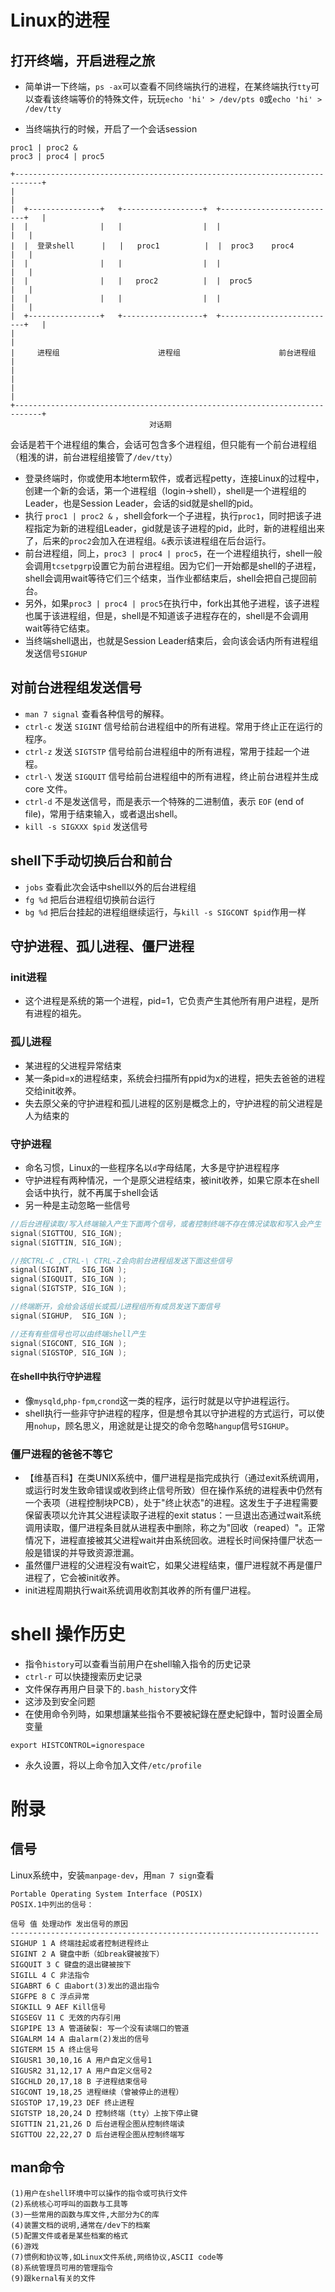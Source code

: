# Linux的进程

## 打开终端，开启进程之旅

- 简单讲一下终端，`ps -ax`可以查看不同终端执行的进程，在某终端执行`tty`可以查看该终端等价的特殊文件，玩玩`echo 'hi' > /dev/pts 0`或`echo 'hi' > /dev/tty`

- 当终端执行的时候，开启了一个会话session

```
proc1 | proc2 &
proc3 | proc4 | proc5
```

```
+----------------------------------------------------------------------------+
|                                                                            |
|  +----------------+   +------------------+  +--------------------------+   |
|  |                |   |                  |  |                          |   |
|  |  登录shell      |   |   proc1          |  |  proc3    proc4          |   |
|  |                |   |                  |  |                          |   |
|  |                |   |   proc2          |  |  proc5                   |   |
|  |                |   |                  |  |                          |   |
|  +----------------+   +------------------+  +--------------------------+   |
|                                                                            |
|     进程组                      进程组                      前台进程组         |
|                                                                            |
|                                                                            |
+----------------------------------------------------------------------------+
                               对话期
```

会话是若干个进程组的集合，会话可包含多个进程组，但只能有一个前台进程组（粗浅的讲，前台进程组接管了`/dev/tty`）

- 登录终端时，你或使用本地term软件，或者远程petty，连接Linux的过程中，创建一个新的会话，第一个进程组（login->shell），shell是一个进程组的Leader，也是Session Leader，会话的sid就是shell的pid。
- 执行 `proc1 | proc2 &` ，shell会fork一个子进程，执行`proc1`，同时把该子进程指定为新的进程组Leader，gid就是该子进程的pid，此时，新的进程组出来了，后来的`proc2`会加入在进程组。`&`表示该进程组在后台运行。
- 前台进程组，同上，`proc3 | proc4 | proc5`，在一个进程组执行，shell一般会调用`tcsetpgrp`设置它为前台进程组。因为它们一开始都是shell的子进程，shell会调用wait等待它们三个结束，当作业都结束后，shell会把自己提回前台。
- 另外，如果`proc3 | proc4 | proc5`在执行中，fork出其他子进程，该子进程也属于该进程组，但是，shell是不知道该子进程存在的，shell是不会调用wait等待它结束。
- 当终端shell退出，也就是Session Leader结束后，会向该会话内所有进程组发送信号`SIGHUP`

## 对前台进程组发送信号

- `man 7 signal` 查看各种信号的解释。
- `ctrl-c` 发送 `SIGINT` 信号给前台进程组中的所有进程。常用于终止正在运行的程序。
- `ctrl-z` 发送 `SIGTSTP` 信号给前台进程组中的所有进程，常用于挂起一个进程。
- `ctrl-\` 发送 `SIGQUIT` 信号给前台进程组中的所有进程，终止前台进程并生成 core 文件。
- `ctrl-d` 不是发送信号，而是表示一个特殊的二进制值，表示 `EOF` (end of file)，常用于结束输入，或者退出shell。
- `kill -s SIGXXX $pid` 发送信号

## shell下手动切换后台和前台

- `jobs` 查看此次会话中shell以外的后台进程组
- `fg %d` 把后台进程组切换前台运行
- `bg %d` 把后台挂起的进程组继续运行，与`kill -s SIGCONT $pid`作用一样

## 守护进程、孤儿进程、僵尸进程

### init进程
- 这个进程是系统的第一个进程，pid=1，它负责产生其他所有用户进程，是所有进程的祖先。

### 孤儿进程
- 某进程的父进程异常结束
- 某一条pid=x的进程结束，系统会扫描所有ppid为x的进程，把失去爸爸的进程交给init收养。
- 失去原父亲的守护进程和孤儿进程的区别是概念上的，守护进程的前父进程是人为结束的

### 守护进程
- 命名习惯，Linux的一些程序名以`d`字母结尾，大多是守护进程程序
- 守护进程有两种情况，一个是原父进程结束，被init收养，如果它原本在shell会话中执行，就不再属于shell会话
- 另一种是主动忽略一些信号

```c
//后台进程读取/写入终端输入产生下面两个信号，或者控制终端不存在情况读取和写入会产生
signal(SIGTTOU, SIG_IGN);
signal(SIGTTIN, SIG_IGN);

//按CTRL-C ,CTRL-\ CTRL-Z会向前台进程组发送下面这些信号
signal(SIGINT,  SIG_IGN );
signal(SIGQUIT, SIG_IGN );
signal(SIGTSTP, SIG_IGN );

//终端断开，会给会话组长或孤儿进程组所有成员发送下面信号
signal(SIGHUP,  SIG_IGN );

//还有有些信号也可以由终端shell产生
signal(SIGCONT, SIG_IGN );
signal(SIGSTOP, SIG_IGN );
```

#### 在shell中执行守护进程
- 像`mysqld`,`php-fpm`,`crond`这一类的程序，运行时就是以守护进程运行。
- shell执行一些非守护进程的程序，但是想令其以守护进程的方式运行，可以使用`nohup`，顾名思义，用途就是让提交的命令忽略`hangup`信号`SIGHUP`。

### 僵尸进程的爸爸不等它
- 【维基百科】在类UNIX系统中，僵尸进程是指完成执行（通过exit系统调用，或运行时发生致命错误或收到终止信号所致）但在操作系统的进程表中仍然有一个表项（进程控制块PCB），处于"终止状态"的进程。这发生于子进程需要保留表项以允许其父进程读取子进程的exit status：一旦退出态通过wait系统调用读取，僵尸进程条目就从进程表中删除，称之为"回收（reaped）"。正常情况下，进程直接被其父进程wait并由系统回收。进程长时间保持僵尸状态一般是错误的并导致资源泄漏。
- 虽然僵尸进程的父进程没有wait它，如果父进程结束，僵尸进程就不再是僵尸进程了，它会被init收养。
- init进程周期执行wait系统调用收割其收养的所有僵尸进程。

# shell 操作历史
- 指令`history`可以查看当前用户在shell输入指令的历史记录
- `ctrl-r` 可以快捷搜索历史记录
- 文件保存再用户目录下的`.bash_history`文件
- 这涉及到安全问题
- 在使用命令列時，如果想讓某些指令不要被紀錄在歷史紀錄中，暂时设置全局变量
```
export HISTCONTROL=ignorespace

```
- 永久设置，将以上命令加入文件`/etc/profile`


# 附录

## 信号
Linux系统中，安装`manpage-dev`，用`man 7 sign`查看

```
Portable Operating System Interface (POSIX)
POSIX.1中列出的信号：

信号 值 处理动作 发出信号的原因
---------------------------------------------------------------------
SIGHUP 1 A 终端挂起或者控制进程终止
SIGINT 2 A 键盘中断（如break键被按下）
SIGQUIT 3 C 键盘的退出键被按下
SIGILL 4 C 非法指令
SIGABRT 6 C 由abort(3)发出的退出指令
SIGFPE 8 C 浮点异常
SIGKILL 9 AEF Kill信号
SIGSEGV 11 C 无效的内存引用
SIGPIPE 13 A 管道破裂: 写一个没有读端口的管道
SIGALRM 14 A 由alarm(2)发出的信号
SIGTERM 15 A 终止信号
SIGUSR1 30,10,16 A 用户自定义信号1
SIGUSR2 31,12,17 A 用户自定义信号2
SIGCHLD 20,17,18 B 子进程结束信号
SIGCONT 19,18,25 进程继续（曾被停止的进程）
SIGSTOP 17,19,23 DEF 终止进程
SIGTSTP 18,20,24 D 控制终端（tty）上按下停止键
SIGTTIN 21,21,26 D 后台进程企图从控制终端读
SIGTTOU 22,22,27 D 后台进程企图从控制终端写
```

## man命令
```
(1)用户在shell环境中可以操作的指令或可执行文件
(2)系统核心可呼叫的函数与工具等
(3)一些常用的函数与库文件,大部分为C的库
(4)装置文档的说明,通常在/dev下的档案
(5)配置文件或者是某些档案的格式
(6)游戏
(7)惯例和协议等,如Linux文件系统,网络协议,ASCII code等
(8)系统管理员可用的管理指令
(9)跟kernal有关的文件
```
